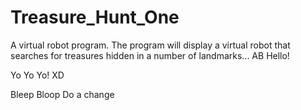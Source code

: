 Treasure_Hunt_One
=================

A virtual robot program. The program will display a virtual robot that searches for treasures hidden in a number of landmarks...
AB
Hello!

Yo Yo Yo! XD

Bleep Bloop
Do a change
